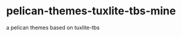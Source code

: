 pelican-themes-tuxlite-tbs-mine
===============================

a pelican themes based on tuxlite-tbs
